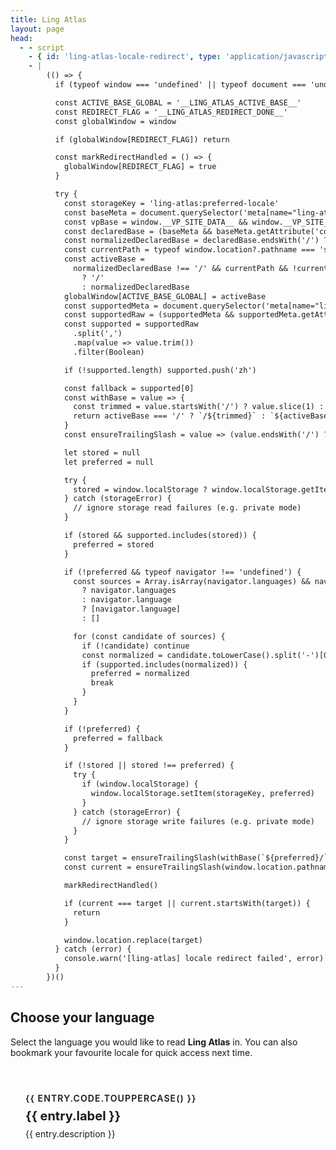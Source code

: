```yaml
---
title: Ling Atlas
layout: page
head:
  - - script
    - { id: 'ling-atlas-locale-redirect', type: 'application/javascript' }
    - |
        (() => {
          if (typeof window === 'undefined' || typeof document === 'undefined') return

          const ACTIVE_BASE_GLOBAL = '__LING_ATLAS_ACTIVE_BASE__'
          const REDIRECT_FLAG = '__LING_ATLAS_REDIRECT_DONE__'
          const globalWindow = window

          if (globalWindow[REDIRECT_FLAG]) return

          const markRedirectHandled = () => {
            globalWindow[REDIRECT_FLAG] = true
          }

          try {
            const storageKey = 'ling-atlas:preferred-locale'
            const baseMeta = document.querySelector('meta[name="ling-atlas:base"]')
            const vpBase = window.__VP_SITE_DATA__ && window.__VP_SITE_DATA__.site ? window.__VP_SITE_DATA__.site.base : null
            const declaredBase = (baseMeta && baseMeta.getAttribute('content')) || vpBase || '/'
            const normalizedDeclaredBase = declaredBase.endsWith('/') ? declaredBase : `${declaredBase}/`
            const currentPath = typeof window.location?.pathname === 'string' ? window.location.pathname : '/'
            const activeBase =
              normalizedDeclaredBase !== '/' && currentPath && !currentPath.startsWith(normalizedDeclaredBase)
                ? '/'
                : normalizedDeclaredBase
            globalWindow[ACTIVE_BASE_GLOBAL] = activeBase
            const supportedMeta = document.querySelector('meta[name="ling-atlas:supported-locales"]')
            const supportedRaw = (supportedMeta && supportedMeta.getAttribute('content')) || ''
            const supported = supportedRaw
              .split(',')
              .map(value => value.trim())
              .filter(Boolean)

            if (!supported.length) supported.push('zh')

            const fallback = supported[0]
            const withBase = value => {
              const trimmed = value.startsWith('/') ? value.slice(1) : value
              return activeBase === '/' ? `/${trimmed}` : `${activeBase}${trimmed}`
            }
            const ensureTrailingSlash = value => (value.endsWith('/') ? value : `${value}/`)

            let stored = null
            let preferred = null

            try {
              stored = window.localStorage ? window.localStorage.getItem(storageKey) : null
            } catch (storageError) {
              // ignore storage read failures (e.g. private mode)
            }

            if (stored && supported.includes(stored)) {
              preferred = stored
            }

            if (!preferred && typeof navigator !== 'undefined') {
              const sources = Array.isArray(navigator.languages) && navigator.languages.length
                ? navigator.languages
                : navigator.language
                ? [navigator.language]
                : []

              for (const candidate of sources) {
                if (!candidate) continue
                const normalized = candidate.toLowerCase().split('-')[0]
                if (supported.includes(normalized)) {
                  preferred = normalized
                  break
                }
              }
            }

            if (!preferred) {
              preferred = fallback
            }

            if (!stored || stored !== preferred) {
              try {
                if (window.localStorage) {
                  window.localStorage.setItem(storageKey, preferred)
                }
              } catch (storageError) {
                // ignore storage write failures (e.g. private mode)
              }
            }

            const target = ensureTrailingSlash(withBase(`${preferred}/`))
            const current = ensureTrailingSlash(window.location.pathname)

            markRedirectHandled()

            if (current === target || current.startsWith(target)) {
              return
            }

            window.location.replace(target)
          } catch (error) {
            console.warn('[ling-atlas] locale redirect failed', error)
          }
        })()
---
```


<script setup lang="ts">
import { onMounted } from 'vue'
import { usePreferredLocale } from './.vitepress/composables/usePreferredLocale'
import { SUPPORTED_LOCALES, LOCALE_UI, type LocaleCode } from './.vitepress/theme/locales.mjs'
import { ACTIVE_BASE_GLOBAL, getActiveBase, withActiveBase } from './.vitepress/theme/base'

const GLOBAL_REDIRECT_FLAG = '__LING_ATLAS_REDIRECT_DONE__'

type GlobalWindow = Window & {
  __LING_ATLAS_REDIRECT_DONE__?: boolean
}

type MutableGlobal = GlobalWindow & Record<string, unknown>

function ensureTrailingSlash(path: string) {
  return path.endsWith('/') ? path : `${path}/`
}

const activeBase = getActiveBase()

function withBase(path: string, base: string = activeBase) {
  const sanitized = path.startsWith('/') ? path.slice(1) : path
  return withActiveBase(sanitized, base)
}

type LocaleCard = {
  code: LocaleCode
  label: string
  description: string
  href: string
}

const localeEntries: LocaleCard[] = SUPPORTED_LOCALES.map(locale => {
  const copy = (LOCALE_UI as Record<string, { cardLabel?: string; cardDescription?: string }>)[locale.code] || {}
  return {
    code: locale.code as LocaleCode,
    label: copy.cardLabel || locale.code,
    description: copy.cardDescription || '',
    href: withBase(`${locale.code}/`)
  }
})

const { preferredLocale, rememberLocale, refreshPreferredLocale } = usePreferredLocale()

onMounted(() => {
  if (typeof window === 'undefined') return

  const globalWindow = window as GlobalWindow
  const mutableWindow = globalWindow as MutableGlobal

  refreshPreferredLocale()

  const currentBase = Reflect.get(mutableWindow, ACTIVE_BASE_GLOBAL)
  if (typeof currentBase !== 'string' || !currentBase.length) {
    Reflect.set(mutableWindow, ACTIVE_BASE_GLOBAL, activeBase)
  }
  if (globalWindow.__LING_ATLAS_REDIRECT_DONE__) return

  const preferred = preferredLocale.value
  if (!preferred) return
  const targetPath = ensureTrailingSlash(withBase(`${preferred}/`))
  const currentPath = ensureTrailingSlash(window.location.pathname)

  globalWindow.__LING_ATLAS_REDIRECT_DONE__ = true
  rememberLocale(preferred)

  if (currentPath === targetPath) return
  if (currentPath.startsWith(targetPath)) return

  window.location.replace(targetPath)
})
</script>

## Choose your language

Select the language you would like to read **Ling Atlas** in. You can also bookmark your favourite locale for quick access next time.

<div class="language-grid">
  <a
    v-for="entry in localeEntries"
    :key="entry.code"
    class="language-card"
    :href="entry.href"
    @click="rememberLocale(entry.code)"
  >
    <span class="language-code">{{ entry.code.toUpperCase() }}</span>
    <span class="language-label">{{ entry.label }}</span>
    <span class="language-description">{{ entry.description }}</span>
  </a>
</div>

<style>
.language-grid {
  display: grid;
  gap: 1.5rem;
  margin-top: 2rem;
  grid-template-columns: repeat(auto-fit, minmax(220px, 1fr));
}

.language-card {
  display: flex;
  flex-direction: column;
  gap: 0.5rem;
  padding: 1.5rem;
  border-radius: var(--vp-radius);
  border: 1px solid var(--vp-c-divider);
  background: var(--vp-c-bg-soft);
  text-decoration: none;
  color: inherit;
  transition: border-color 0.2s ease, transform 0.2s ease;
}

.language-card:hover {
  border-color: var(--vp-c-brand-1);
  transform: translateY(-2px);
}

.language-code {
  font-size: 0.875rem;
  font-weight: 600;
  letter-spacing: 0.08em;
  text-transform: uppercase;
  color: var(--vp-c-text-2);
}

.language-label {
  font-size: 1.25rem;
  font-weight: 700;
}

.language-description {
  color: var(--vp-c-text-2);
}
</style>
